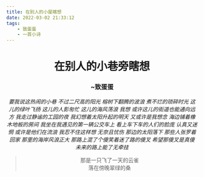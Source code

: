```yaml
---
title: 在别人的小屋瞎想
date: 2022-03-02 21:33:12
tags: 
    - 致蛋蛋
    - 一首小诗
---
```

<center>

# 在别人的小巷旁瞎想  

### ~致蛋蛋  

*要我说这热闹的小巷*
*不过二尺高的阳光*
*榕树下翻腾的波浪*
*煮不烂的琐碎时光*
*这儿的绿叶飞扬*
*这儿的人影匆忙*
*这儿的海风荡浪*
*我想*
*或许这儿的街道也能通向远方*
*我走过静谧的工园的夜*
*我幻想着太阳升起的明天*
*又或许是我想念*
*海边铺着橡木地板的房间*
*我坐在我遇见的第一辆公交车上*
*看上车下车的人们的脸庞*
*认真又迷惘*
*或许是他们在流浪*
*我忍不住这样想*
*无奈且忧伤*
*那边的太阳落下*
*那些人张罗着回家*
*那里的海岸风浪正大*
*那路上混了个傻笑着迷了路的傻叉*
*希望那傻叉是真傻*
*未来的路上能了无牵挂*

> 那是一只飞了一天的云雀  
> 落在傍晚翠绿的桑

</center>